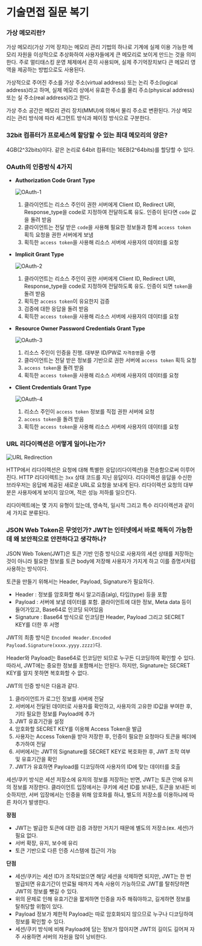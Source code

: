 # 기술면접 질문 복기

### 가상 메모리란?

가상 메모리(가상 기억 장치)는 메모리 관리 기법의 하나로 기계에 실제 이용 가능한 메모리 자원을 이상적으로 추상화하여 사용자들에게 큰 메모리로 보이게 만드는 것을 의미한다. 주로 멀티태스킹 운영 체제에서 흔히 사용되며, 실제 주기억장치보다 큰 메모리 영역을 제공하는 방법으로도 사용된다.

가상적으로 주어진 주소를 가상 주소(virtual address) 또는 논리 주소(logical address)라고 하며, 실제 메모리 상에서 유효한 주소를 물리 주소(physical address) 또는 실 주소(real address)라고 한다.

가상 주소 공간은 메모리 관리 장치(MMU)에 의해서 물리 주소로 변환된다. 가상 메모리는 관리 방식에 따라 세그먼트 방식과 페이징 방식으로 구분한다.



### 32bit 컴퓨터가 프로세스에 할당할 수 있는 최대 메모리의 양은?

4GB(2^32bits)이다. 같은 논리로 64bit 컴퓨터는 16EB(2^64bits)를 할당할 수 있다.



### OAuth의 인증방식 4가지

- **Authorization Code Grant Type**

  ![OAuth-1](./image/OAuth-1.png)

  1. 클라이언트는 리소스 주인이 권한 서버에게 Client ID, Redirect URI, Response_type을 code로 지정하여 전달하도록 유도. 인증이 된다면 `code` 값을 돌려 받음
  2. 클라이언트는 전달 받은 `code`을 사용해 필요한 정보들과 함께 `access token` 획득 요청을 권한 서버에게 보냄
  3. 획득한 `access token`을 사용해 리소스 서버에 사용자의 데이터를 요청

- **Implicit Grant Type**

  ![OAuth-2](./image/OAuth-2.png)

  1. 클라이언트는 리소스 주인이 권한 서버에게 Client ID, Redirect URI, Response_type을 code로 지정하여 전달하도록 유도. 인증이 되면 `token`을 돌려 받음
  2. 획득한 `access token`이 유요한지 검증
  3. 검증에 대한 응답을 돌려 받음
  4. 획득한 `access token`을 사용해 리소스 서버에 사용자의 데이터를 요청

- **Resource Owner Password Credentials Grant Type**

  ![OAuth-3](./image/OAuth-3.png)

  1. 리소스 주인이 인증을 진행. 대부분 ID/PW로 `자격증명`을 수행
  2. 클라이언트는 전달 받은 정보를 기반으로 권한 서버에 `access token` 획득 요청
  3. `access token`을 돌려 받음
  4. 획득한 `access token`을 사용해 리소스 서버에 사용자의 데이터를 요청

- **Client Credentials Grant Type**

  ![OAuth-4](./image/OAuth-4.png)
  1. 리소스 주인이 `access token` 정보를 직접 권한 서버에 요청
  2. `access token`을 돌려 받음
  3. 획득한 `access token`을 사용해 리소스 서버에 사용자의 데이터를 요청



### URL 리다이렉션은 어떻게 일어나는가?

![URL Redirection](./image/HTTPRedirect.png)

HTTP에서 리다이렉션은 요청에 대해 특별한 응답(리다이렉션)을 전송함으로써 이루어진다. HTTP 리다이렉트는 `3xx` 상태 코드를 지닌 응답이다. 리다이렉션 응답을 수신한 브라우저는 응답에 제공된 새로운 URL로 요청을 보내게 된다. 리다이렉션 요청의 대부분은 사용자에게 보이지 않으며, 적은 성능 저하를 일으킨다.

리다이렉트에는 몇 가지 유형이 있는데, 영속적, 일시적 그리고 특수 리다이렉션과 같이 세 가지로 분류된다.



### JSON Web Token은 무엇인가? JWT는 인터넷에서 바로 해독이 가능한데 왜 보안적으로 안전하다고 생각하나?

JSON Web Token(JWT)은 토큰 기반 인증 방식으로 사용자의 세션 상태를 저장하는 것이 아니라 필요한 정보를 토큰 body에 저장해 사용자가 가지게 하고 이를 증명서처럼 사용하는 방식이다.

토큰을 만들기 위해서는 Header, Payload, Signature가 필요하다.

- Header : 정보를 암호화할 해시 알고리즘(alg), 타입(type) 등을 포함
- Payload : 서버에 보낼 데이터를 포함. 클라이언트에 대한 정보, Meta data 등이 들어가있고, Base64로 인코딩 되어있음
- Signature : Base64 방식으로 인코딩한 Header, Payload 그리고 SECRET KEY를 더한 후 서명

JWT의 최종 방식은 `Encoded Header.Encoded Payload.Signature(xxxx.yyyy.zzzz)`다.

Header와 Payload는 Base64로 인코딩만 되므로 누구든 디코딩하여 확인할 수 있다. 따라서, JWT에는 중요한 정보를 포함해서는 안된다. 하지만, Signature는 SECRET KEY를 알지 못하면 복호화할 수 없다.

JWT의 인증 방식은 다음과 같다.

1. 클라이언트가 로그인 정보를 서버에 전달
2. 서버에서 전달된 데이터로 사용자를 확인하고, 사용자의 고유한 ID값을 부여한 후, 기타 필요한 정보를 Payload에 추가
3. JWT 유효기간을 설정
4. 암호화할 SECRET KEY를 이용해 Access Token을 발급
5. 사용자는 Access Token을 받아 저장한 후, 인증이 필요한 요청마다 토큰을 헤더에 추가하여 전달
6. 서버에서는 JWT의 Signature를 SECRET KEY로 복호화한 후, JWT 조작 여부 및 유효기간을 확인
7. JWT가 유효하면 Payload를 디코딩하여 사용자의 ID에 맞는 데이터를 호출

세션/쿠키 방식은 세션 저장소에 유저의 정보를 저장하는 반면, JWT는 토큰 안에 유저의 정보를 저장한다. 클라이언트 입장에서는 쿠키에 세션 ID를 보내든, 토큰을 보내든 비슷하지만, 서버 입장에서는 인증을 위해 암호화를 하냐, 별도의 저장소를 이용하냐에 따른 차이가 발생한다.

**장점**

- JWT는 발급한 토큰에 대한 검증 과정만 거치기 때문에 별도의 저장소(ex. 세션)가 필요 없다.
- 서버 확장, 유지, 보수에 유리
- 토큰 기반으로 다른 인증 시스템에 접근이 가능

**단점**

- 세션/쿠키는 세션 ID가 조작되었으면 해당 세션을 삭제하면 되지만, JWT는 한 번 발급되면 유효기간이 만료될 때까지 계속 사용이 가능하므로 JWT를 탈취당하면 JWT의 정보를 뺏길 수 있다.
- 위의 문제로 인해 유효기간을 짧게하면 인증을 자주 해줘야하고, 길게하면 정보를 탈취당할 위험이 있다.
- Payload 정보가 제한적 Payload는 따로 암호화되지 않으므로 누구나 디코딩하여 정보를 확인할 수 있다.
- 세션/쿠키 방식에 비해 Payload에 담는 정보가 많아지면 JWT의 길이도 길어져 자주 사용하면 서버의 자원을 많이 낭비한다.